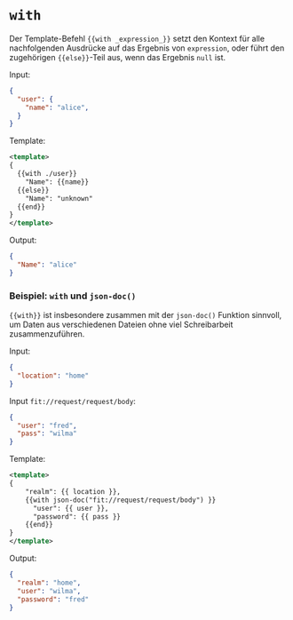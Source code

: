 # `with`

Der Template-Befehl `{{with _expression_}}` setzt den Kontext für alle nachfolgenden Ausdrücke auf das Ergebnis von `expression`, oder führt den zugehörigen `{{else}}`-Teil aus, wenn das Ergebnis `null` ist.

Input:
```json
{
  "user": {
    "name": "alice",
  }
}
```

Template:
```xml
<template>
{
  {{with ./user}}
    "Name": {{name}}
  {{else}}
    "Name": "unknown"
  {{end}}
}
</template>
```

Output:
```json
{
  "Name": "alice"
}
```

### Beispiel: `with` und `json-doc()`

`{{with}}` ist insbesondere zusammen mit der `json-doc()` Funktion sinnvoll, um
Daten aus verschiedenen Dateien ohne viel Schreibarbeit zusammenzuführen.

Input:
```json
{
  "location": "home"
}
```

Input `fit://request/request/body`:
```json
{
  "user": "fred",
  "pass": "wilma"
}
```

Template:
```xml
<template>
{
	"realm": {{ location }},
	{{with json-doc("fit://request/request/body") }}
	  "user": {{ user }},
	  "password": {{ pass }}
	{{end}}
}
</template>
```

Output:
```json
{
  "realm": "home",
  "user": "wilma",
  "password": "fred"
}
```
